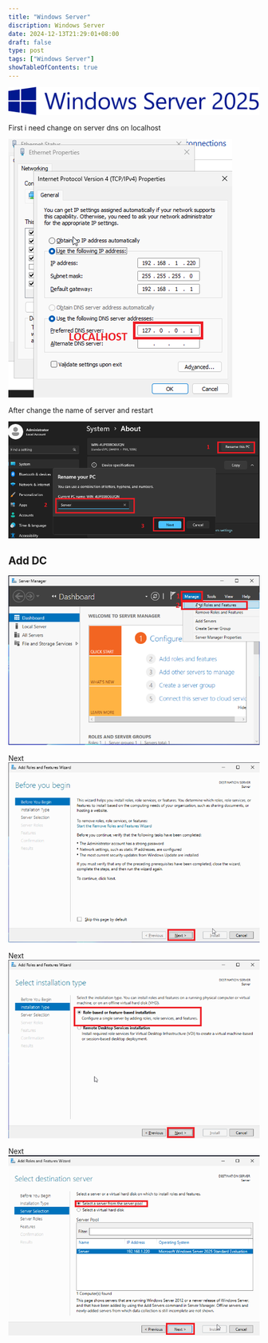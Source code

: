 ```yaml
---
title: "Windows Server"
discription: Windows Server 
date: 2024-12-13T21:29:01+08:00 
draft: false
type: post
tags: ["Windows Server"]
showTableOfContents: true
--- 
```





![img1](images/logo.svg)



First i need change on server dns on localhost

![img2](images/2.png)


After change the name of server and restart

![img3](images/3.png)


## Add DC 

![img4](images/4.png)

Next
![img5](images/5.png)

Next
![img6](images/6.png)

Next
![img7](images/7.png)